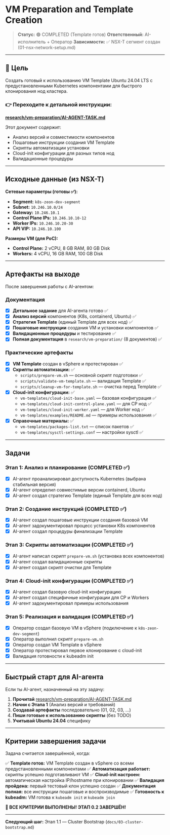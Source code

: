# VM Preparation and Template Creation

> **Статус:** 🟢 COMPLETED (Template готов)
> **Ответственный:** AI-исполнитель + Оператор
> **Зависимости:** ✅ NSX-T сегмент создан (01-nsx-network-setup.md)

---

## 🎯 Цель

Создать готовый к использованию VM Template Ubuntu 24.04 LTS с предустановленными Kubernetes компонентами для быстрого клонирования нод кластера.

### 👉 Переходите к детальной инструкции:
**[research/vm-preparation/AI-AGENT-TASK.md](../research/vm-preparation/AI-AGENT-TASK.md)**

Этот документ содержит:
- Анализ версий и совместимости компонентов
- Пошаговые инструкции создания VM Template
- Скрипты автоматизации установки
- Cloud-init конфигурации для разных типов нод
- Валидационные процедуры

---

## Исходные данные (из NSX-T)

**Сетевые параметры (готовы ✅):**
- **Segment:** `k8s-zeon-dev-segment`
- **Subnet:** `10.246.10.0/24`
- **Gateway:** `10.246.10.1`
- **Control Plane IPs:** `10.246.10.10-12`
- **Worker IPs:** `10.246.10.20-30`
- **API VIP:** `10.246.10.100`

**Размеры VM (для PoC):**
- **Control Plane:** 2 vCPU, 8 GB RAM, 80 GB Disk
- **Workers:** 4 vCPU, 16 GB RAM, 100 GB Disk

---

## Артефакты на выходе

После завершения работы с AI-агентом:

### Документация
- [x] **Детальное задание** для AI-агента готово ✅
- [x] **Анализ версий** компонентов (K8s, containerd, Ubuntu) ✅
- [x] **Стратегия Template** (единый Template для всех нод) ✅
- [x] **Пошаговые инструкции** создания VM и установки компонентов ✅
- [x] **Валидационные процедуры** и тестирование ✅
- [x] **Полная документация** в `research/vm-preparation/` (8 документов) ✅

### Практические артефакты
- [x] **VM Template** создан в vSphere и протестирован ✅
- [x] **Скрипты автоматизации:** ✅
  - `scripts/prepare-vm.sh` — основной скрипт подготовки ✅
  - `scripts/validate-vm-template.sh` — валидация Template ✅
  - `scripts/cleanup-vm-for-template.sh` — очистка перед Template ✅
- [x] **Cloud-init конфигурации:** ✅
  - `vm-templates/cloud-init-base.yaml` — базовая конфигурация ✅
  - `vm-templates/cloud-init-control-plane.yaml` — для CP нод ✅
  - `vm-templates/cloud-init-worker.yaml` — для Worker нод ✅
  - `vm-templates/examples/README.md` — примеры использования ✅
- [x] **Справочные материалы:** ✅
  - `vm-templates/packages-list.txt` — список пакетов ✅
  - `vm-templates/sysctl-settings.conf` — настройки sysctl ✅

---

## Задачи

### Этап 1: Анализ и планирование (COMPLETED ✅)
- [x] AI-агент проанализировал доступность Kubernetes (выбрана стабильная версия)
- [x] AI-агент определил совместимые версии containerd, Ubuntu
- [x] AI-агент создал стратегию Template (единый Template для всех нод)

### Этап 2: Создание инструкций (COMPLETED ✅)
- [x] AI-агент создал пошаговые инструкции создания базовой VM
- [x] AI-агент задокументировал процесс установки K8s компонентов
- [x] AI-агент создал процедуры финализации Template

### Этап 3: Скрипты автоматизации (COMPLETED ✅)
- [x] AI-агент написал скрипт `prepare-vm.sh` (установка всех компонентов)
- [x] AI-агент создал валидационные скрипты
- [x] AI-агент создал скрипт очистки для Template

### Этап 4: Cloud-init конфигурации (COMPLETED ✅)
- [x] AI-агент создал базовую cloud-init конфигурацию
- [x] AI-агент создал специфичные конфигурации для CP и Workers
- [x] AI-агент задокументировал примеры использования

### Этап 5: Реализация и валидация (COMPLETED ✅)
- [x] Оператор создал базовую VM в vSphere (подключение к `k8s-zeon-dev-segment`)
- [x] Оператор выполнил скрипт `prepare-vm.sh`
- [x] Оператор создал VM Template в vSphere
- [x] Оператор протестировал первое клонирование с cloud-init
- [x] Валидация готовности к kubeadm init

---

## Быстрый старт для AI-агента

Если ты AI-агент, назначенный на эту задачу:

1. **Прочитай** [research/vm-preparation/AI-AGENT-TASK.md](../research/vm-preparation/AI-AGENT-TASK.md)
2. **Начни с Этапа 1** (Анализ версий и требований)
3. **Создавай артефакты** последовательно (01, 02, 03, ...)
4. **Пиши готовые к использованию скрипты** (без TODO)
5. **Учитывай Ubuntu 24.04** специфику

---

## Критерии завершения задачи

Задача считается завершённой, когда:

✅ **Template готов:** VM Template создан в vSphere со всеми предустановленными компонентами
✅ **Автоматизация работает:** скрипты успешно подготавливают VM
✅ **Cloud-init настроен:** автоматическая настройка IP/hostname при клонировании
✅ **Валидация пройдена:** первый тестовый клон успешно создан
✅ **Документация полная:** все инструкции пошаговые и воспроизводимые
✅ **Готовность к kubeadm:** VM готова к `kubeadm init` и `kubeadm join`

**🎉 ВСЕ КРИТЕРИИ ВЫПОЛНЕНЫ! ЭТАП 0.2 ЗАВЕРШЁН!**

---

**Следующий шаг:** Этап 1.1 — Cluster Bootstrap (`docs/03-cluster-bootstrap.md`)

